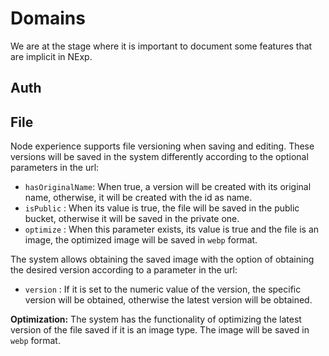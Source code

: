 # Domains

We are at the stage where it is important to document some features that are implicit in NExp.

## Auth

## File

Node experience supports file versioning when saving and editing. These versions will be saved in the system differently according to the optional parameters in the url:
* `hasOriginalName`: When true, a version will be created with its original name, otherwise, it will be created with the id as name.
* `isPublic` : When its value is true, the file will be saved in the public bucket, otherwise it will be saved in the private one.
* `optimize` : When this parameter exists, its value is true and the file is an image, the optimized image will be saved in `webp` format.
   
The system allows obtaining the saved image with the option of obtaining the desired version according to a parameter in the url:
* `version` : If it is set to the numeric value of the version, the specific version will be obtained, otherwise the latest version will be obtained.

**Optimization:** The system has the functionality of optimizing the latest version of the file saved if it is an image type. The image will be saved in `webp` format.
